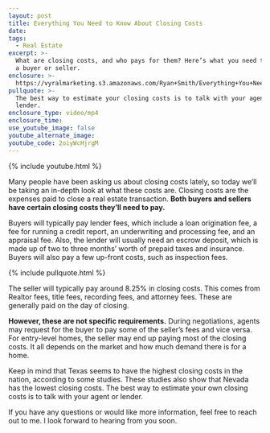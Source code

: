 ```yaml
---
layout: post
title: Everything You Need to Know About Closing Costs
date:
tags:
  - Real Estate
excerpt: >-
  What are closing costs, and who pays for them? Here’s what you need to know as
  a buyer or seller.
enclosure: >-
  https://vyralmarketing.s3.amazonaws.com/Ryan+Smith/Everything+You+Need+to+Know+About+Closing+Costs.mp4
pullquote: >-
  The best way to estimate your closing costs is to talk with your agent or
  lender.
enclosure_type: video/mp4
enclosure_time:
use_youtube_image: false
youtube_alternate_image:
youtube_code: 2oiyWcHjrgM
---
```


{% include youtube.html %}

Many people have been asking us about closing costs lately, so today we’ll be taking an in-depth look at what these costs are. Closing costs are the expenses paid to close a real estate transaction. **Both buyers and sellers have certain closing costs they’ll need to pay.**

Buyers will typically pay lender fees, which include a loan origination fee, a fee for running a credit report, an underwriting and processing fee, and an appraisal fee. Also, the lender will usually need an escrow deposit, which is made up of two to three months’ worth of prepaid taxes and insurance. Buyers will also pay a few up-front costs, such as inspection fees.

{% include pullquote.html %}

The seller will typically pay around 8.25% in closing costs. This comes from Realtor fees, title fees, recording fees, and attorney fees. These are generally paid on the day of closing.

**However, these are not specific requirements.** During negotiations, agents may request for the buyer to pay some of the seller’s fees and vice versa. For entry-level homes, the seller may end up paying most of the closing costs. It all depends on the market and how much demand there is for a home.&nbsp;

Keep in mind that Texas seems to have the highest closing costs in the nation, according to some studies. These studies also show that Nevada has the lowest closing costs. The best way to estimate your own closing costs is to talk with your agent or lender.

If you have any questions or would like more information, feel free to reach out to me. I look forward to hearing from you soon.